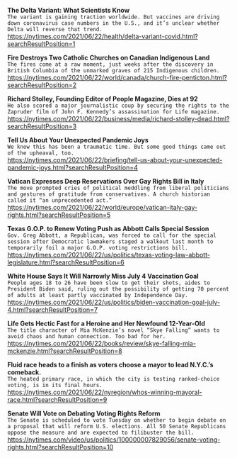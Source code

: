 **The Delta Variant: What Scientists Know**\
`The variant is gaining traction worldwide. But vaccines are driving down coronavirus case numbers in the U.S., and it’s unclear whether Delta will reverse that trend.`\
https://nytimes.com/2021/06/22/health/delta-variant-covid.html?searchResultPosition=1

**Fire Destroys Two Catholic Churches on Canadian Indigenous Land**\
`The fires come at a raw moment, just weeks after the discovery in British Columbia of the unmarked graves of 215 Indigenous children.`\
https://nytimes.com/2021/06/22/world/canada/church-fire-penticton.html?searchResultPosition=2

**Richard Stolley, Founding Editor of People Magazine, Dies at 92**\
`He also scored a major journalistic coup by securing the rights to the Zapruder film of John F. Kennedy’s assassination for Life magazine.`\
https://nytimes.com/2021/06/22/business/media/richard-stolley-dead.html?searchResultPosition=3

**Tell Us About Your Unexpected Pandemic Joys**\
`We know this has been a traumatic time. But some good things came out of the upheaval, too.`\
https://nytimes.com/2021/06/22/briefing/tell-us-about-your-unexpected-pandemic-joys.html?searchResultPosition=4

**Vatican Expresses Deep Reservations Over Gay Rights Bill in Italy**\
`The move prompted cries of political meddling from liberal politicians and gestures of gratitude from conservatives. A church historian called it “an unprecedented act.”`\
https://nytimes.com/2021/06/22/world/europe/vatican-italy-gay-rights.html?searchResultPosition=5

**Texas G.O.P. to Renew Voting Push as Abbott Calls Special Session**\
`Gov. Greg Abbott, a Republican, was forced to call for the special session after Democratic lawmakers staged a walkout last month to temporarily foil a major G.O.P. voting restrictions bill.`\
https://nytimes.com/2021/06/22/us/politics/texas-voting-law-abbott-legislature.html?searchResultPosition=6

**White House Says It Will Narrowly Miss July 4 Vaccination Goal**\
`People ages 18 to 26 have been slow to get their shots, aides to President Biden said, ruling out the possibility of getting 70 percent of adults at least partly vaccinated by Independence Day.`\
https://nytimes.com/2021/06/22/us/politics/biden-vaccination-goal-july-4.html?searchResultPosition=7

**Life Gets Hectic Fast for a Heroine and Her Newfound 12-Year-Old**\
`The title character of Mia McKenzie’s novel “Skye Falling” wants to avoid chaos and human connection. Too bad for her.`\
https://nytimes.com/2021/06/22/books/review/skye-falling-mia-mckenzie.html?searchResultPosition=8

**Fluid race heads to a finish as voters choose a mayor to lead N.Y.C.’s comeback.**\
`The heated primary race, in which the city is testing ranked-choice voting, is in its final hours.`\
https://nytimes.com/2021/06/22/nyregion/whos-winning-mayoral-race.html?searchResultPosition=9

**Senate Will Vote on Debating Voting Rights Reform**\
`The Senate is scheduled to vote Tuesday on whether to begin debate on a proposal that will reform U.S. elections. All 50 Senate Republicans oppose the measure and are expected to filibuster the bill.`\
https://nytimes.com/video/us/politics/100000007829056/senate-voting-rights.html?searchResultPosition=10

